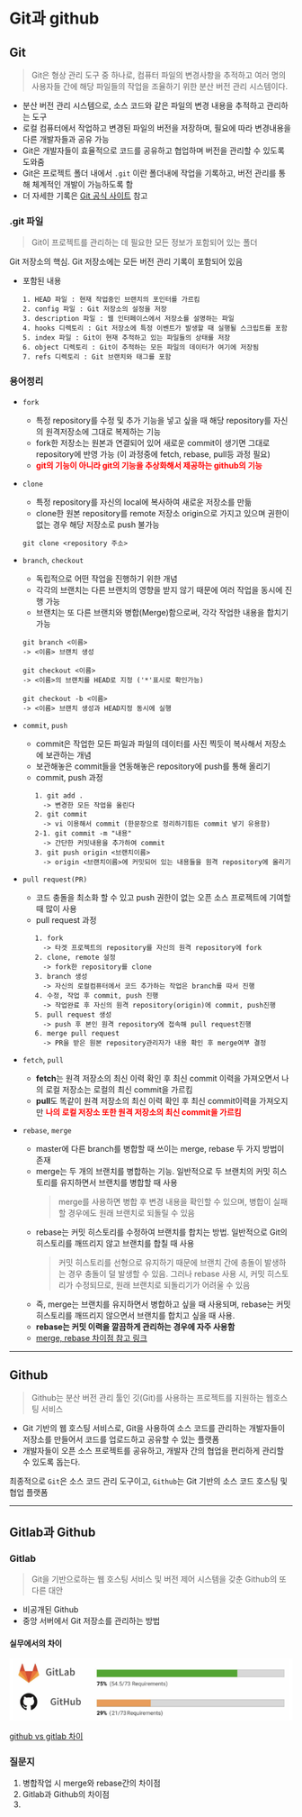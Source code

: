 # Git과 github

## Git

> Git은 형상 관리 도구 중 하나로, 컴퓨터 파일의 변경사항을 추적하고 여러 명의 사용자들 간에 해당 파일들의 작업을 조율하기 위한 분산 버전 관리 시스템이다.

- 분산 버전 관리 시스템으로, 소스 코드와 같은 파일의 변경 내용을 추적하고 관리하는 도구
- 로컬 컴퓨터에서 작업하고 변경된 파일의 버전을 저장하며, 필요에 따라 변경내용을 다른 개발자들과 공유 가능
- Git은 개발자들이 효율적으로 코드를 공유하고 협업하며 버전을 관리할 수 있도록 도와줌
- Git은 프로젝트 폴더 내에서 `.git` 이란 폴더내에 작업을 기록하고, 버전 관리를 통해 체계적인 개발이 가능하도록 함
- 더 자세한 기록은 [Git 공식 사이트](https://git-scm.com/book/ko/v2) 참고

### .git 파일

> Git이 프로젝트를 관리하는 데 필요한 모든 정보가 포함되어 있는 폴더

Git 저장소의 핵심. Git 저장소에는 모든 버전 관리 기록이 포함되어 있음

- 포함된 내용
  ```
  1. HEAD 파일 : 현재 작업중인 브랜치의 포인터를 가르킴
  2. config 파일 : Git 저장소의 설정을 저장
  3. description 파일 : 웹 인터페이스에서 저장소를 설명하는 파일
  4. hooks 디렉토리 : Git 저장소에 특정 이벤트가 발생할 때 실행될 스크립트를 포함
  5. index 파일 : Git이 현재 추적하고 있는 파일들의 상태를 저장
  6. object 디렉토리 : Git이 추적하는 모든 파일의 데이터가 여기에 저장됨
  7. refs 디렉토리 : Git 브랜치와 태그를 포함
  ```

### 용어정리

- `fork`
  - 특정 repository를 수정 및 추가 기능을 넣고 싶을 때 해당 repository를 자신의 원격저장소에 그대로 복제하는 기능
  - fork한 저장소는 원본과 연결되어 있어 새로운 commit이 생기면 그대로 repository에 반영 가능 (이 과정중에 fetch, rebase, pull등 과정 필요)
  - <b style='color:red'>git의 기능이 아니라 git의 기능을 추상화해서 제공하는 github의 기능</b>
- `clone`
  - 특정 repository를 자신의 local에 복사하여 새로운 저장소를 만듦
  - clone한 원본 repository를 remote 저장소 origin으로 가지고 있으며 권한이 없는 경우 해당 저장소로 push 불가능
  ```
  git clone <repository 주소>
  ```
- `branch`, `checkout`

  - 독립적으로 어떤 작업을 진행하기 위한 개념
  - 각각의 브랜치는 다른 브랜치의 영향을 받지 않기 때문에 여러 작업을 동시에 진행 가능
  - 브랜치는 또 다른 브랜치와 병합(Merge)함으로써, 각각 작업한 내용을 합치기 가능

  ```
  git branch <이름>
  -> <이름> 브랜치 생성

  git checkout <이름>
  -> <이름>의 브랜치를 HEAD로 지정 ('*'표시로 확인가능)

  git checkout -b <이름>
  -> <이름> 브랜치 생성과 HEAD지정 동시에 실행
  ```

- `commit`, `push`

  - commit은 작업한 모든 파일과 파일의 데이터를 사진 찍듯이 복사해서 저장소에 보관하는 개념
  - 보관해놓은 commit들을 연동해놓은 repository에 push를 통해 올리기
  - commit, push 과정

  ```
     1. git add .
       -> 변경한 모든 작업을 올린다
     2. git commit
       -> vi 이용해서 commit (한문장으로 정리하기힘든 commit 넣기 유용함)
     2-1. git commit -m "내용"
       -> 간단한 커밋내용을 추가하여 commit
     3. git push origin <브랜치이름>
       -> origin <브랜치이름>에 커밋되어 있는 내용들을 원격 repository에 올리기
  ```

- `pull request(PR)`

  - 코드 충돌을 최소화 할 수 있고 push 권한이 없는 오픈 소스 프로젝트에 기여할 때 많이 사용
  - pull request 과정

  ```
     1. fork
       -> 타겟 프로젝트의 repository를 자신의 원격 repository에 fork
     2. clone, remote 설정
       -> fork한 repository를 clone
     3. branch 생성
       -> 자신의 로컬컴퓨터에서 코드 추가하는 작업은 branch를 따서 진행
     4. 수정, 작업 후 commit, push 진행
       -> 작업완료 후 자신의 원격 repository(origin)에 commit, push진행
     5. pull request 생성
       -> push 후 본인 원격 repository에 접속해 pull request진행
     6. merge pull request
       -> PR을 받은 원본 repository관리자가 내용 확인 후 merge여부 결정
  ```

- `fetch`, `pull`

  - <b>fetch</b>는 원격 저장소의 최신 이력 확인 후 최신 commit 이력을 가져오면서 나의 로컬 저장소는 로컬의 최신 commit을 가르킴
  - <b>pull</b>도 똑같이 원격 저장소의 최신 이력 확인 후 최신 commit이력을 가져오지만 <b style='color: red'>나의 로컬 저장소 또한 원격 저장소의 최신 commit을 가르킴</b>

- `rebase`, `merge`
  - master에 다른 branch를 병합할 때 쓰이는 merge, rebase 두 가지 방법이 존재
  - merge는 두 개의 브랜치를 병합하는 기능. 일반적으로 두 브랜치의 커밋 히스토리를 유지하면서 브랜치를 병합할 때 사용
    > merge를 사용하면 병합 후 변경 내용을 확인할 수 있으며, 병합이 실패할 경우에도 원래 브랜치로 되돌릴 수 있음
  - rebase는 커밋 히스토리를 수정하여 브랜치를 합치는 방법. 일반적으로 Git의 히스토리를 깨뜨리지 않고 브랜치를 합칠 때 사용
    > 커밋 히스토리를 선형으로 유지하기 때문에 브랜치 간에 충돌이 발생하는 경우 충돌이 덜 발생할 수 있음. 그러나 rebase 사용 시, 커밋 히스토리가 수정되므로, 원래 브랜치로 되돌리기가 어려울 수 있음
  - 즉, merge는 브랜치를 유지하면서 병합하고 싶을 때 사용되며, rebase는 커밋 히스토리를 깨뜨리지 않으면서 브랜치를 합치고 싶을 때 사용.
  - <b>rebase는 커밋 이력을 깔끔하게 관리하는 경우에 자주 사용함</b>
  - [merge, rebase 차이점 참고 링크](https://dongminyoon.tistory.com/9)

---

## Github

> Github는 분산 버전 관리 툴인 깃(Git)를 사용하는 프로젝트를 지원하는 웹호스팅 서비스

- Git 기반의 웹 호스팅 서비스로, Git을 사용하여 소스 코드를 관리하는 개발자들이 저장소를 만들어서 코드를 업로드하고 공유할 수 있는 플랫폼
- 개발자들이 오픈 소스 프로젝트를 공유하고, 개발자 간의 협업을 편리하게 관리할 수 있도록 돕는다.

최종적으로 `Git`은 소스 코드 관리 도구이고, `Github`는 Git 기반의 소스 코드 호스팅 및 협업 플랫폼

---

## Gitlab과 Github

### Gitlab

> Git을 기반으로하는 웹 호스팅 서비스 및 버전 제어 시스템을 갖춘 Github의 또 다른 대안

- 비공개된 Github
- 중앙 서버에서 Git 저장소를 관리하는 방법

#### 실무에서의 차이

<img src="./img/image1.png">

[github vs gitlab 차이](https://about.gitlab.com/competition/github/?stage=Govern&feature=Team%20Planning%E3%85%81)

### 질문지

1. 병합작업 시 merge와 rebase간의 차이점
2. Gitlab과 Github의 차이점
3.
